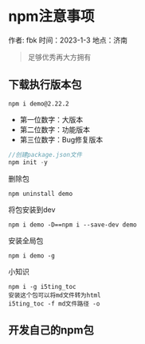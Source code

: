 # npm注意事项

作者: fbk
时间：2023-1-3
地点：济南
>足够优秀再大方拥有 

## 下载执行版本包
```
npm i demo@2.22.2
```
- 第一位数字：大版本
- 第二位数字：功能版本
- 第三位数字：Bug修复版本
```javascript
//创建package.json文件
npm init -y
```
删除包
```
npm uninstall demo
```
将包安装到dev
```
npm i demo -D==npm i --save-dev demo
```
安装全局包
```
npm i demo -g
```
小知识
```
npm i -g i5ting_toc
安装这个包可以将md文件转为html
i5ting_toc -f md文件路径 -o
```
## 开发自己的npm包
